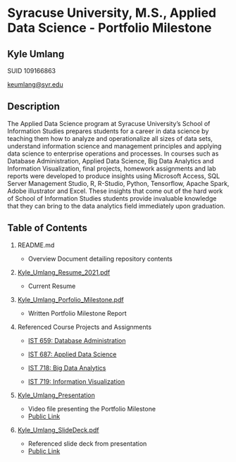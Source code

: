 # Syracuse University, M.S., Applied Data Science - Portfolio Milestone
## Kyle Umlang

SUID 109166863

keumlang@syr.edu

## Description

The Applied Data Science program at Syracuse University’s School of Information Studies prepares students for a career in data science by teaching them how to analyze and operationalize all sizes of data sets, understand information science and management principles and applying data science to enterprise operations and processes. In courses such as Database Administration, Applied Data Science, Big Data Analytics and Information Visualization, final projects, homework assignments and lab reports were developed to produce insights using Microsoft Access, SQL Server Management Studio, R, R-Studio, Python, Tensorflow, Apache Spark, Adobe illustrator and Excel. These insights that come out of the hard work of School of Information Studies students provide invaluable knowledge that they can bring to the data analytics field immediately upon graduation.

## Table of Contents

1. README.md 
    - Overview Document detailing repository contents

2. [Kyle_Umlang_Resume_2021.pdf](https://github.com/kyleumlang/MSADS-Portfolio/blob/main/Kyle_Umlang_Resume_2021.pdf)
    - Current Resume

3. [Kyle_Umlang_Porfolio_Milestone.pdf](https://github.com/kyleumlang/MSADS-Portfolio/blob/main/Kyle_Umlang_Porfolio_Milestone.pdf)
    - Written Portfolio Milestone Report

4. Referenced Course Projects and Assignments
    * [IST 659: Database Administration](https://github.com/kyleumlang/MSADS-Portfolio/tree/main/IST%20659%20Database%20Management)
    
    * [IST 687: Applied Data Science](https://github.com/kyleumlang/MSADS-Portfolio/tree/main/IST%20687%20Applied%20Data%20Science)
    
    * [IST 718: Big Data Analytics](https://github.com/kyleumlang/MSADS-Portfolio/tree/main/IST%20718%20Big%20Data%20Analytics)
   
    * [IST 719: Information Visualization](https://github.com/kyleumlang/MSADS-Portfolio/tree/main/IST%20719%20Information%20Visualization)
  
5. [Kyle_Umlang_Presentation](https://github.com/SLPeoples/MSADS_Portfolio/blob/master/SamuelPeoplesPortfolioPresentation.mp4)
    - Video file presenting the Portfolio Milestone
    - [Public Link]()

6. [Kyle_Umlang_SlideDeck.pdf](https://github.com/kyleumlang/MSADS-Portfolio/blob/main/Kyle_Umlang_SlideDeck.pdf)
    - Referenced slide deck from presentation
    - [Public Link](https://drive.google.com/file/d/15i6MQvy_nY3jKrSAFohvWBmQmWyN4yHa/view?usp=sharing)
